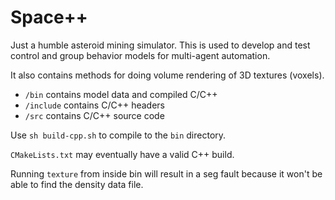 # Space++

Just a humble asteroid mining simulator. This is used to develop and test control
and group behavior models for multi-agent automation.

It also contains methods for doing volume rendering of 3D textures (voxels). 

* `/bin` contains model data and compiled C/C++
* `/include` contains C/C++ headers
*  `/src` contains C/C++ source code

Use `sh build-cpp.sh` to compile to the `bin` directory.

 `CMakeLists.txt` may eventually have a valid C++ build.

Running `texture` from inside bin will result in a seg fault because it won't be able to find the density data file. 

